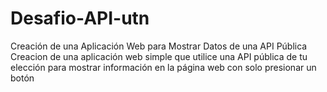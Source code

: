 # Desafio-API-utn
Creación de una Aplicación Web para Mostrar Datos de una API Pública
Creacion de una aplicación web simple que utilice una API pública de tu elección para
mostrar información en la página web con solo presionar un botón
